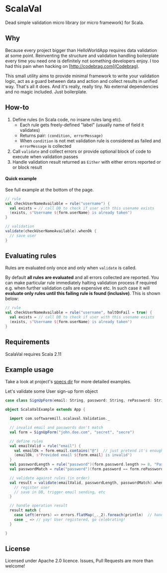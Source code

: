 # ScalaVal

Dead simple validation micro library (or micro framework) for Scala.


Why
---
Because every project bigger than HelloWorldApp requires data validation at some point. Reinventing the structure and validation handling boilerplate every time you need one is definitely not something developers enjoy. I too had this pain when hacking on [http://codebrag.com](Codebrag).

This small utility aims to provide minimal framework to write your validation logic, act as a guard between data and action and collect results in unified way. That's all it does. And it's really, really tiny. No external dependencies and no magic included. Just boilerplate.

How-to
---
1. Define rules (in Scala code, no insane rules lang etc). 
	- Each rule gets freely-defined "label" (usually name of field it validates)
 	- Returns pair: `(condition, errorMessage)`
  	- When `condition` is not met validation rule is considered as failed and `errorMessage` is collected
2. Call `validate` and collect errors or provide optional block of code to execute when validation passes
3. Handle validation result returned as `Either` with either errors reported or or block result

#### Quick example
See full example at the bottom of the page.

````scala
// rule
val checkUserNameAvailable = rule("username") {
  val exists = // call DB to check if user with this usename exists
  (exists, s"Username ${form.userName} is already taken")
}

// validation
validate(checkUserNameAvailable).whenOk {
  // save user
}
````

Evaluating rules
---
Rules are evaluated only once and only when `validate` is called.

By default **all rules are evaluated** and all errors collected are reported. You can make particular rule immediately halting validation process if required e.g. when further validation calls are expensive etc. In such case it will **evaluate only rules until this failing rule is found (inclusive)**. This is shown below:

````scala
// rule
val checkUserNameAvailable = rule("username", haltOnFail = true) {
  val exists = // call DB to check if user with this usename exists
  (exists, s"Username ${form.userName} is already taken")
}
````

Requirements
---
ScalaVal requires Scala 2.11

Example usage
---
Take a look at project's [specs dir](src/test/scala/com/softwaremill/scalaval) for more detailed examples.


Let's validate some User sign-up form object

````scala
case class SignUpForm(email: String, password: String, rePassword: String)

object ScalaValExample extends App {

  import com.softwaremill.scalaval.Validation._

  // invalid email and passwords don't match
  val form = SignUpForm("john.doe.com", "secret", "secre")

  // define rules
  val emailValid = rule("email") {
    val emailOk = form.email.contains("@")  // just pretend it's enough
    (emailOk, s"Provided email ${form.email} is invalid")
  }
  val passwordLength = rule("password")(form.password.length >= 8, "Password is too short")
  val passwordMatch = rule("password")(form.password == form.rePassword, "Passwords don't match")

  // validate against rules (in order)
  val result = validate(emailValid, passwordLength, passwordMatch).whenOk {
    // register user
    // save in DB, trigger email sending, etc
  }

  // handle operation result
  result match {
    case Left(errors) => errors.flatMap(_._2).foreach(println)  // handle errors, grouped by key       
    case _ => // yay! User registered, go celebrating!
  }

}
````

License
---
Licensed under Apache 2.0 licence. 
Issues, Pull Requests are more than welcome!